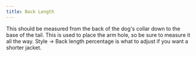 ```yaml
---
title: Back Length
---
```


This should be measured from the back of the dog's collar down to the base of the tail.
This is used to place the arm hole, so be sure to measure it all the way. Style ->
Back length percentage is what to adjust if you want a shorter jacket.
